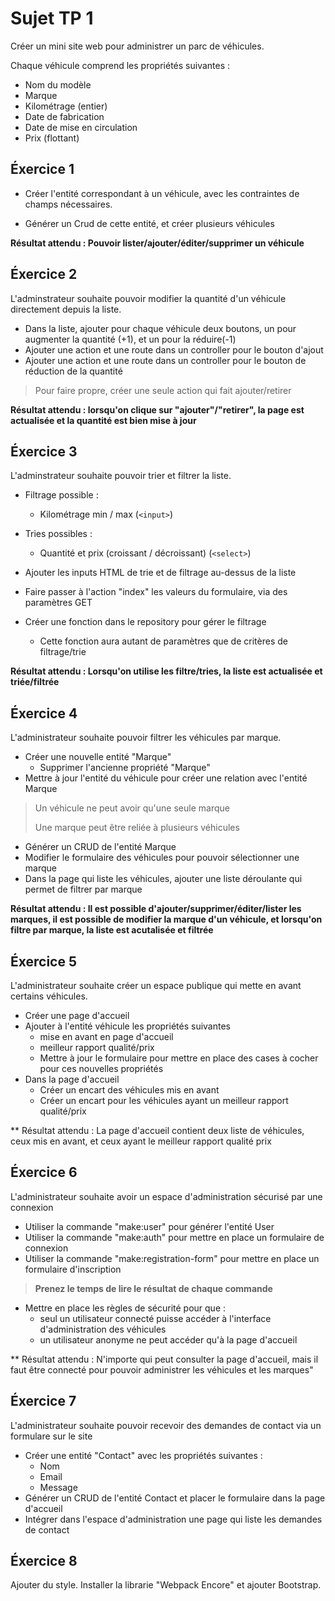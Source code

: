 # Sujet TP 1

Créer un mini site web pour administrer un parc de véhicules.

Chaque véhicule comprend les propriétés suivantes : 
* Nom du modèle
* Marque
* Kilométrage (entier)
* Date de fabrication
* Date de mise en circulation
* Prix (flottant)


## Éxercice 1

* Créer l'entité correspondant à un véhicule, avec les contraintes de champs nécessaires.

* Générer un Crud de cette entité, et créer plusieurs véhicules

**Résultat attendu : Pouvoir lister/ajouter/éditer/supprimer un véhicule**

## Éxercice 2

L'adminstrateur souhaite pouvoir modifier la quantité d'un véhicule directement depuis la liste.

* Dans la liste, ajouter pour chaque véhicule deux boutons, un pour augmenter la quantité (+1), et un pour la réduire(-1)
* Ajouter une action et une route dans un controller pour le bouton d'ajout 
* Ajouter une action et une route dans un controller pour le bouton de réduction de la quantité
> Pour faire propre, créer une seule action qui fait ajouter/retirer

**Résultat attendu : lorsqu'on clique sur "ajouter"/"retirer", la page est actualisée et la quantité est bien mise à jour**
 
## Éxercice 3

L'adminstrateur souhaite pouvoir trier et filtrer la liste.

* Filtrage possible : 
  * Kilométrage min / max (`<input>`)
* Tries possibles :
  * Quantité et prix (croissant / décroissant) (`<select>`)  

* Ajouter les inputs HTML de trie et de filtrage au-dessus de la liste
* Faire passer à l'action "index" les valeurs du formulaire, via des paramètres GET
* Créer une fonction dans le repository pour gérer le filtrage
  * Cette fonction aura autant de paramètres que de critères de filtrage/trie  

**Résultat attendu : Lorsqu'on utilise les filtre/tries, la liste est actualisée et triée/filtrée**
## Éxercice 4

L'administrateur souhaite pouvoir filtrer les véhicules par marque.

* Créer une nouvelle entité "Marque"
  * Supprimer l'ancienne propriété "Marque"
* Mettre à jour l'entité du véhicule pour créer une relation avec l'entité Marque
> Un véhicule ne peut avoir qu'une seule marque
>
> Une marque peut être reliée à plusieurs véhicules
  
* Générer un CRUD de l'entité Marque
* Modifier le formulaire des véhicules pour pouvoir sélectionner une marque
* Dans la page qui liste les véhicules, ajouter une liste déroulante qui permet de filtrer par marque

**Résultat attendu : Il est possible d'ajouter/supprimer/éditer/lister les marques, il est possible de modifier la marque d'un véhicule, et lorsqu'on filtre par marque, la liste est acutalisée et filtrée**

## Éxercice 5
L'administrateur souhaite créer un espace publique qui mette en avant certains véhicules.

* Créer une page d'accueil
* Ajouter à l'entité véhicule les propriétés suivantes
  * mise en avant en page d'accueil
  * meilleur rapport qualité/prix
  * Mettre à jour le formulaire pour mettre en place des cases à cocher pour ces nouvelles propriétés
* Dans la page d'accueil
  * Créer un encart des véhicules mis en avant
  * Créer un encart pour les véhicules ayant un meilleur rapport qualité/prix
  
** Résultat attendu : La page d'accueil contient deux liste de véhicules, ceux mis en avant, et ceux ayant le meilleur rapport qualité prix

 ## Éxercice 6
L'administrateur souhaite avoir un espace d'administration sécurisé par une connexion
 
* Utiliser la commande "make:user" pour générer l'entité User
* Utiliser la commande "make:auth" pour mettre en place un formulaire de connexion
* Utiliser la commande "make:registration-form" pour mettre en place un formulaire d'inscription
> **Prenez le temps de lire le résultat de chaque commande**
* Mettre en place les règles de sécurité pour que :
  * seul un utilisateur connecté puisse accéder à l'interface d'administration des véhicules
  * un utilisateur anonyme ne peut accéder qu'à la page d'accueil 
  
** Résultat attendu : N'importe qui peut consulter la page d'accueil, mais il faut être connecté pour pouvoir administrer les véhicules et les marques"

## Éxercice 7
 
 L'administrateur souhaite pouvoir recevoir des demandes de contact via un formulare sur le site
 * Créer une entité "Contact" avec les propriétés suivantes :
    * Nom
    * Email
    * Message
 * Générer un CRUD de l'entité Contact et placer le formulaire dans la page d'accueil
 * Intégrer dans l'espace d'administration une page qui liste les demandes de contact
 
 ## Éxercice 8
 
 Ajouter du style.
 Installer la librarie "Webpack Encore" et ajouter Bootstrap. 
